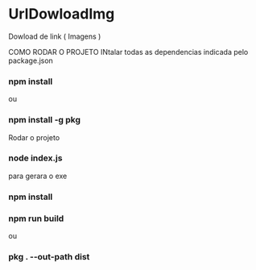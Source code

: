 # UrlDowloadImg
Dowload de link  ( Imagens )

COMO RODAR O PROJETO
INtalar todas as dependencias indicada pelo package.json
### npm install
ou
### npm install -g pkg

Rodar o projeto
### node index.js

para gerara o exe
### npm install

### npm run build
ou
### pkg . --out-path dist
